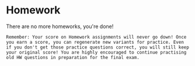 # Homework

There are no more homeworks, you're done!

```{tip}
Remember: Your score on Homework assignments will never go down! Once you earn a score, you can regenerate new variants for practice. Even if you don't get those practice questions correct, you will still keep your original score! You are highly encouraged to continue practising old HW questions in preparation for the final exam.
```